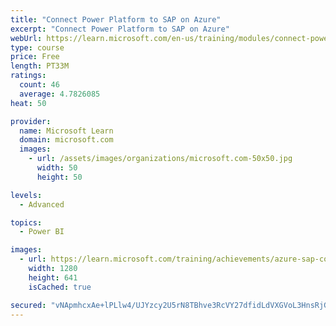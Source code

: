 ```yaml
---
title: "Connect Power Platform to SAP on Azure"
excerpt: "Connect Power Platform to SAP on Azure"
webUrl: https://learn.microsoft.com/en-us/training/modules/connect-power-platform-to-sap-azure/
type: course
price: Free
length: PT33M
ratings:
  count: 46
  average: 4.7826085
heat: 50

provider:
  name: Microsoft Learn
  domain: microsoft.com
  images:
    - url: /assets/images/organizations/microsoft.com-50x50.jpg
      width: 50
      height: 50

levels:
  - Advanced

topics:
  - Power BI

images:
  - url: https://learn.microsoft.com/training/achievements/azure-sap-connect-power-platform-social.png
    width: 1280
    height: 641
    isCached: true

secured: "vNApmhcxAe+lPLlw4/UJYzcy2U5rN8TBhve3RcVY27dfidLdVXGVoL3HnsRjGO3GQsHyaPPzi2IJS+i2gGYOfc3DBbz01aVes1NeDMVQ4Ix43AhM5ED3Pk2cKSNGltIekK1DifyHqC5CquJOBbKxpvPz2/TecL82WHaslv8K4IUD+dq+Tp1AI4dyfmOUIlYAFqjCDnhxUYIHbMlIAuMOOLixsX+XnafqUZEPMgEgWm15YP8zXUilyssypKJBPeue1vIPBloBgYLmULuYe28pZ0RRRgRP2nynZxK6fjAT2ROMjk7UynlTUkjA6gduUtwJDKTBdJuNuTtE66xJSB2+vLqrDedMzc/sbev8ql86fv5UVrK/zuXlMHXJpW98KzzhIHqwDlBE9OVk2lWhVkjKJev+v9Dvy+9y+U+BLnz4MMs=;ggSfM5sjz5lqKIQlaJIiug=="
---
```


